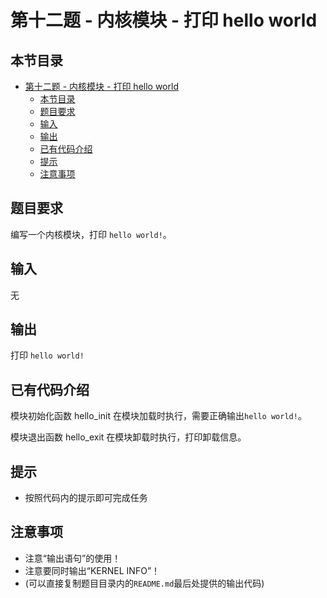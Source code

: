 # 第十二题 - 内核模块 - 打印 hello world

## 本节目录

- [第十二题 - 内核模块 - 打印 hello world](#第十二题---内核模块---打印-hello-world)
  - [本节目录](#本节目录)
  - [题目要求](#题目要求)
  - [输入](#输入)
  - [输出](#输出)
  - [已有代码介绍](#已有代码介绍)
  - [提示](#提示)
  - [注意事项](#注意事项)

## 题目要求

编写一个内核模块，打印 `hello world!`。

## 输入

无

## 输出

打印 `hello world!`

## 已有代码介绍

模块初始化函数 hello_init 在模块加载时执行，需要正确输出`hello world!`。

模块退出函数 hello_exit 在模块卸载时执行，打印卸载信息。

## 提示

- 按照代码内的提示即可完成任务

## 注意事项

- 注意“输出语句”的使用！
- 注意要同时输出“KERNEL INFO”！
- (可以直接复制题目目录内的`README.md`最后处提供的输出代码)
